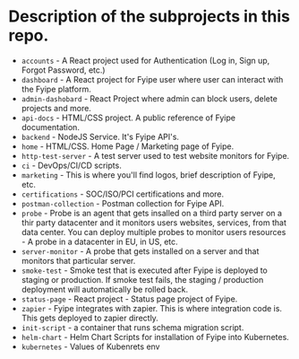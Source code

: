 # Description of the subprojects in this repo.

-   `accounts` - A React project used for Authentication (Log in, Sign up, Forgot Password, etc.)
-   `dashboard` - A React project for Fyipe user where user can interact with the Fyipe platform.
-   `admin-dashobard` - React Project where admin can block users, delete projects and more.
-   `api-docs` - HTML/CSS project. A public reference of Fyipe documentation.
-   `backend` - NodeJS Service. It's Fyipe API's.
-   `home` - HTML/CSS. Home Page / Marketing page of Fyipe.
-   `http-test-server` - A test server used to test website monitors for Fyipe.
-   `ci` -  DevOps/CI/CD scripts.
-   `marketing` - This is where you'll find logos, brief description of Fyipe, etc.
-   `certifications` - SOC/ISO/PCI certifications and more.
-   `postman-collection` - Postman collection for Fyipe API.
-   `probe` - Probe is an agent that gets insalled on a third party server on a thir party datacenter and it monitors users websites, services, from that data center. You can deploy multiple probes to monitor users resources - A probe in a datacenter in EU, in US, etc.
-   `server-monitor` - A probe that gets installed on a server and that monitors that particular server.
-   `smoke-test` - Smoke test that is executed after Fyipe is deployed to staging or production. If smoke test fails, the staging / production deployment will automatically be rolled back.
-   `status-page` - React project - Status page project of Fyipe.
-   `zapier` - Fyipe integrates with zapier. This is where integration code is. This gets deployed to zapier directly.
-   `init-script` - a container that runs schema migration script.
-   `helm-chart` - Helm Chart Scripts for installation of Fyipe into Kubernetes. 
-   `kubernetes` - Values of Kubenrets env